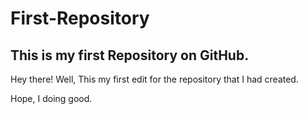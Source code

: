 # First-Repository
This is my first Repository on GitHub.
----------------------------------------------

Hey  there!
Well, This my first edit for the repository that I had created.

Hope, I doing good.
